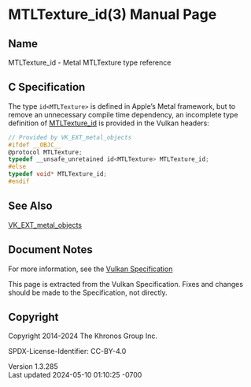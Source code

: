 # MTLTexture_id(3) Manual Page

## Name

MTLTexture_id - Metal MTLTexture type reference



## <a href="#_c_specification" class="anchor"></a>C Specification

The type `id<MTLTexture>` is defined in Apple’s Metal framework, but to
remove an unnecessary compile time dependency, an incomplete type
definition of [MTLTexture_id](https://registry.khronos.org/vulkan/specs/1.3-extensions/man/html/MTLTexture_id.html) is provided in the
Vulkan headers:

``` c
// Provided by VK_EXT_metal_objects
#ifdef __OBJC__
@protocol MTLTexture;
typedef __unsafe_unretained id<MTLTexture> MTLTexture_id;
#else
typedef void* MTLTexture_id;
#endif
```

## <a href="#_see_also" class="anchor"></a>See Also

[VK_EXT_metal_objects](https://registry.khronos.org/vulkan/specs/1.3-extensions/man/html/VK_EXT_metal_objects.html)

## <a href="#_document_notes" class="anchor"></a>Document Notes

For more information, see the <a
href="https://registry.khronos.org/vulkan/specs/1.3-extensions/html/vkspec.html#MTLTexture_id"
target="_blank" rel="noopener">Vulkan Specification</a>

This page is extracted from the Vulkan Specification. Fixes and changes
should be made to the Specification, not directly.

## <a href="#_copyright" class="anchor"></a>Copyright

Copyright 2014-2024 The Khronos Group Inc.

SPDX-License-Identifier: CC-BY-4.0

Version 1.3.285  
Last updated 2024-05-10 01:10:25 -0700
